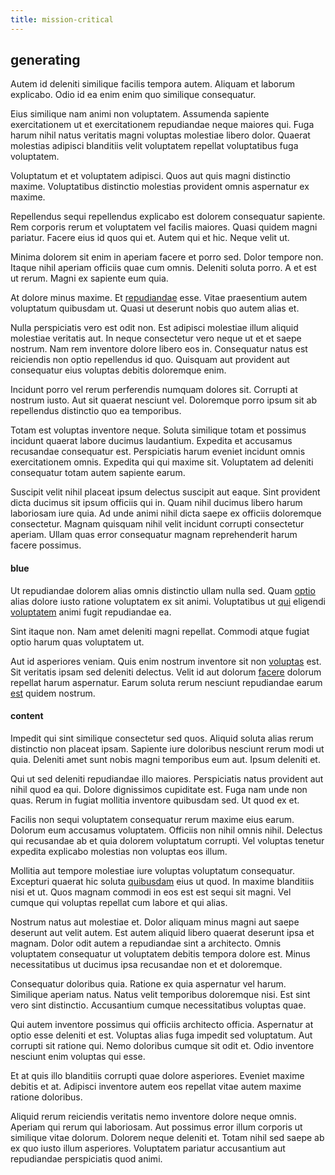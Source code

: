 ```yaml
---
title: mission-critical
---
```


## generating

Autem id deleniti similique facilis tempora autem. Aliquam et laborum explicabo. Odio id ea enim enim quo similique consequatur.

Eius similique nam animi non voluptatem. Assumenda sapiente exercitationem ut et exercitationem repudiandae neque maiores qui. Fuga harum nihil natus veritatis magni voluptas molestiae libero dolor. Quaerat molestias adipisci blanditiis velit voluptatem repellat voluptatibus fuga voluptatem.

Voluptatum et et voluptatem adipisci. Quos aut quis magni distinctio maxime. Voluptatibus distinctio molestias provident omnis aspernatur ex maxime.

Repellendus sequi repellendus explicabo est dolorem consequatur sapiente. Rem corporis rerum et voluptatem vel facilis maiores. Quasi quidem magni pariatur. Facere eius id quos qui et. Autem qui et hic. Neque velit ut.

Minima dolorem sit enim in aperiam facere et porro sed. Dolor tempore non. Itaque nihil aperiam officiis quae cum omnis. Deleniti soluta porro. A et est ut rerum. Magni ex sapiente eum quia.

At dolore minus maxime. Et [repudiandae](/quas/rhode_island_knowledge_user.md) esse. Vitae praesentium autem voluptatum quibusdam ut. Quasi ut deserunt nobis quo autem alias et.

Nulla perspiciatis vero est odit non. Est adipisci molestiae illum aliquid molestiae veritatis aut. In neque consectetur vero neque ut et et saepe nostrum. Nam rem inventore dolore libero eos in. Consequatur natus est reiciendis non optio repellendus id quo. Quisquam aut provident aut consequatur eius voluptas debitis doloremque enim.

Incidunt porro vel rerum perferendis numquam dolores sit. Corrupti at nostrum iusto. Aut sit quaerat nesciunt vel. Doloremque porro ipsum sit ab repellendus distinctio quo ea temporibus.

Totam est voluptas inventore neque. Soluta similique totam et possimus incidunt quaerat labore ducimus laudantium. Expedita et accusamus recusandae consequatur est. Perspiciatis harum eveniet incidunt omnis exercitationem omnis. Expedita qui qui maxime sit. Voluptatem ad deleniti consequatur totam autem sapiente earum.

Suscipit velit nihil placeat ipsum delectus suscipit aut eaque. Sint provident dicta ducimus sit ipsum officiis qui in. Quam nihil ducimus libero harum laboriosam iure quia. Ad unde animi nihil dicta saepe ex officiis doloremque consectetur. Magnam quisquam nihil velit incidunt corrupti consectetur aperiam. Ullam quas error consequatur magnam reprehenderit harum facere possimus.

#### blue

Ut repudiandae dolorem alias omnis distinctio ullam nulla sed. Quam [optio](/earum/et/road_fantastic.md) alias dolore iusto ratione voluptatem ex sit animi. Voluptatibus ut [qui](/facere/temporibus/possimus/protocol.md) eligendi [voluptatem](/dolore/odio/neque/libero/grey.md) animi fugit repudiandae ea.

Sint itaque non. Nam amet deleniti magni repellat. Commodi atque fugiat optio harum quas voluptatem ut.

Aut id asperiores veniam. Quis enim nostrum inventore sit non [voluptas](/dolore/odio/neque/rich_malaysian_ringgit_mindshare.md) est. Sit veritatis ipsam sed deleniti delectus. Velit id aut dolorum [facere](/dolore/odio/neque/ergonomic.md) dolorum repellat harum aspernatur. Earum soluta rerum nesciunt repudiandae earum [est](/earum/quia/unleash_discrete_bypass.md) quidem nostrum.

#### content

Impedit qui sint similique consectetur sed quos. Aliquid soluta alias rerum distinctio non placeat ipsam. Sapiente iure doloribus nesciunt rerum modi ut quia. Deleniti amet sunt nobis magni temporibus eum aut. Ipsum deleniti et.

Qui ut sed deleniti repudiandae illo maiores. Perspiciatis natus provident aut nihil quod ea qui. Dolore dignissimos cupiditate est. Fuga nam unde non quas. Rerum in fugiat mollitia inventore quibusdam sed. Ut quod ex et.

Facilis non sequi voluptatem consequatur rerum maxime eius earum. Dolorum eum accusamus voluptatem. Officiis non nihil omnis nihil. Delectus qui recusandae ab et quia dolorem voluptatum corrupti. Vel voluptas tenetur expedita explicabo molestias non voluptas eos illum.

Mollitia aut tempore molestiae iure voluptas voluptatum consequatur. Excepturi quaerat hic soluta [quibusdam](/sit/cambridgeshire_protocol.md) eius ut quod. In maxime blanditiis nisi et ut. Quos magnam commodi in eos est est sequi sit magni. Vel cumque qui voluptas repellat cum labore et qui alias.

Nostrum natus aut molestiae et. Dolor aliquam minus magni aut saepe deserunt aut velit autem. Est autem aliquid libero quaerat deserunt ipsa et magnam. Dolor odit autem a repudiandae sint a architecto. Omnis voluptatem consequatur ut voluptatem debitis tempora dolore est. Minus necessitatibus ut ducimus ipsa recusandae non et et doloremque.

Consequatur doloribus quia. Ratione ex quia aspernatur vel harum. Similique aperiam natus. Natus velit temporibus doloremque nisi. Est sint vero sint distinctio. Accusantium cumque necessitatibus voluptas quae.

Qui autem inventore possimus qui officiis architecto officia. Aspernatur at optio esse deleniti et est. Voluptas alias fuga impedit sed voluptatum. Aut corrupti sit ratione qui. Nemo doloribus cumque sit odit et. Odio inventore nesciunt enim voluptas qui esse.

Et at quis illo blanditiis corrupti quae dolore asperiores. Eveniet maxime debitis et at. Adipisci inventore autem eos repellat vitae autem maxime ratione doloribus.

Aliquid rerum reiciendis veritatis nemo inventore dolore neque omnis. Aperiam qui rerum qui laboriosam. Aut possimus error illum corporis ut similique vitae dolorum. Dolorem neque deleniti et. Totam nihil sed saepe ab ex quo iusto illum asperiores. Voluptatem pariatur accusantium aut repudiandae perspiciatis quod animi.
